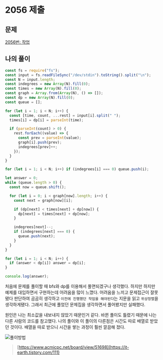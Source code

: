 # 2056 제출

## 문제

[2056번: 작업](https://www.acmicpc.net/problem/2056)

## 나의 풀이

```jsx
const fs = require("fs");
const input = fs.readFileSync("/dev/stdin").toString().split("\n");
const N = input.length;
const indegrees = new Array(N).fill(0);
const times = new Array(N).fill(0);
const graph = Array.from(Array(N), () => []);
const dp = new Array(N).fill(0);
const queue = [];

for (let i = 1; i < N; i++) {
  const [time, count, ...rest] = input[i].split(" ");
  times[i] = dp[i] = parseInt(time);

  if (parseInt(count) > 0) {
    rest.forEach((value) => {
      const prev = parseInt(value);
      graph[i].push(prev);
      indegrees[prev]++;
    });
  }
}

for (let i = 1; i < N; i++) if (indegrees[i] === 0) queue.push(i);

let answer = 0;
while (queue.length > 0) {
  const now = queue.shift();

  for (let i = 0; i < graph[now].length; i++) {
    const next = graph[now][i];

    if (dp[next] < times[next] + dp[now]) {
      dp[next] = times[next] + dp[now];
    }

    indegrees[next]--;
    if (indegrees[next] === 0) {
      queue.push(next);
    }
  }
}

for (let i = 1; i < N; i++) {
  if (answer < dp[i]) answer = dp[i];
}

console.log(answer);
```

처음에 문제를 풀이할 때 bfs와 dp를 이용해서 풀면되겠구나 생각했다. 하지만 하지만 예제를 대입하면서 구현하는데 어려움을 많이 느꼈다. 어려움을 느끼고 문제접근이 잘못됐다 판단하여 곰곰히 생각하고 `이전에 진행했던 작업을 해야된다`는 지문을 읽고 `위상정렬`을 생각하게됐다. 그래서 최근에 풀었던 문제집을 생각하면서 풀어봤지만 실패했다.

원인은 나는 최소값을 내보내지 않았기 때문인거 같다. 바뀐 풀이도 틀렸기 때문에 나는 다른 사람의 코드를 참고했다. 나의 풀이와 이 풀이의 다른점은 시간도 따로 배열로 받았던 것이다. 배열을 따로 받으니 시간을 쌓는 과정이 훨씬 깔끔해 졌다.

![풀이방법](https://github.com/Minse5k/AlgorithmStudy/tree/main/DP/2056/seonjae_solved.png)

> [https://www.acmicpc.net/board/view/51698](https://it-earth.tistory.com/111)
